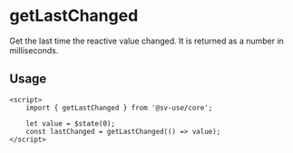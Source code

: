 # getLastChanged

Get the last time the reactive value changed. It is returned as a number in milliseconds.

## Usage

```svelte
<script>
	import { getLastChanged } from '@sv-use/core';

	let value = $state(0);
	const lastChanged = getLastChanged(() => value);
</script>
```
